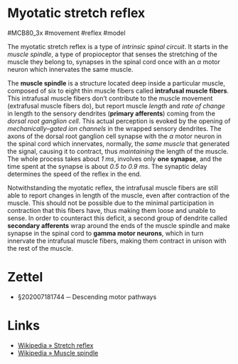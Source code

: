 # Myotatic stretch reflex
#MCB80_3x #movement #reflex #model

The myotatic stretch reflex is a type of _intrinsic spinal circuit_. It starts in the _muscle spindle_, a type of propioceptor that senses the stretching of the muscle they belong to, synapses in the spinal cord once with an $\alpha$ motor neuron which innervates the same muscle.

The **muscle spindle** is a structure located deep inside a particular muscle, composed of six to eight thin muscle fibers called **intrafusal muscle fibers**. This intrafusal muscle fibers don’t contribute to the muscle movement (extrafusal muscle fibers do), but report muscle _length_ and _rate of change_ in length to the sensory dendrites (**primary afferents**) coming from the _dorsal root ganglion cell_. This actual perception is evoked by the opening of _mechanically–gated ion channels_ in the wrapped sensory dendrites. The axons of the dorsal root ganglion cell synapse with the $\alpha$ motor neuron in the spinal cord which innervates, normally, the _same muscle_ that generated the signal, causing it to contract, thus _maintaining_ the length of the muscle. The whole process takes about _1 ms_,  involves only **one synapse**, and the time spent at the synapse is about _0.5 to 0.9 ms_. The synaptic delay determines the speed of the reflex in the end.

Notwithstanding the myotatic reflex, the intrafusal muscle fibers are still able to report changes in length of the muscle, even after contraction of the muscle. This should not be possible due to the minimal participation in contraction that this fibers have, thus making them loose and unable to sense. In order to counteract this deficit, a second group of dendrite called **secondary afferents** wrap around the ends of the muscle spindle and make synapse in the spinal cord to **gamma motor neurons**, which in turn innervate the intrafusal muscle fibers, making them contract in unison with the rest of the muscle.

# Zettel

- §202007181744 ─ Descending motor pathways

# Links

- [Wikipedia » Stretch reflex](https://en.wikipedia.org/wiki/Stretch_reflex)
- [Wikipedia » Muscle spindle](https://en.wikipedia.org/wiki/Muscle_spindle)